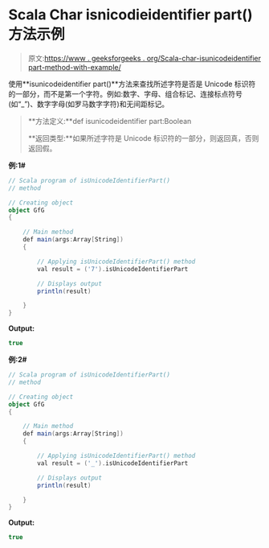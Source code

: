 # Scala Char isnicodieidentifier part()方法示例

> 原文:[https://www . geeksforgeeks . org/Scala-char-isunicodeidentifier part-method-with-example/](https://www.geeksforgeeks.org/scala-char-isunicodeidentifierpart-method-with-example/)

使用**isunicodeidentifier part()**方法来查找所述字符是否是 Unicode 标识符的一部分，而不是第一个字符。例如:数字、字母、组合标记、连接标点符号(如“_”)、数字字母(如罗马数字字符)和无间距标记。

> **方法定义:**def isunicodeidentifier part:Boolean
> 
> **返回类型:**如果所述字符是 Unicode 标识符的一部分，则返回真，否则返回假。

**例:1#**

```scala
// Scala program of isUnicodeIdentifierPart()
// method

// Creating object
object GfG
{ 

    // Main method
    def main(args:Array[String])
    {

        // Applying isUnicodeIdentifierPart() method 
        val result = ('7').isUnicodeIdentifierPart

        // Displays output
        println(result)

    }
} 
```

**Output:**

```scala
true

```

**例:2#**

```scala
// Scala program of isUnicodeIdentifierPart()
// method

// Creating object
object GfG
{ 

    // Main method
    def main(args:Array[String])
    {

        // Applying isUnicodeIdentifierPart() method
        val result = ('_').isUnicodeIdentifierPart

        // Displays output
        println(result)

    }
} 
```

**Output:**

```scala
true

```